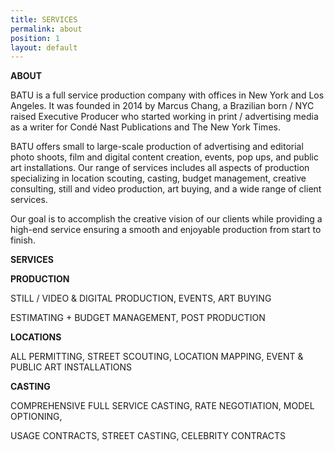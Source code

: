 ```yaml
---
title: SERVICES
permalink: about
position: 1
layout: default
---
```


**ABOUT**

BATU is a full service production company with offices in New York and Los Angeles. It was founded in 2014 by Marcus Chang, a Brazilian born / NYC raised Executive Producer who started working in print / advertising media as a writer for Condé Nast Publications and The New York Times.

BATU offers small to large-scale production of advertising and editorial photo shoots, film and digital content creation, events, pop ups, and public art installations.  Our range of services includes all aspects of production specializing in location scouting, casting, budget management, creative consulting, still and video production, art buying, and a wide range of client services.

Our goal is to accomplish the creative vision of our clients while providing a high-end service ensuring a smooth and enjoyable production from start to finish.





**SERVICES**

**PRODUCTION**

STILL / VIDEO & DIGITAL PRODUCTION, EVENTS, ART BUYING

ESTIMATING \+ BUDGET MANAGEMENT, POST PRODUCTION





**LOCATIONS**

ALL PERMITTING, STREET SCOUTING, LOCATION MAPPING, EVENT & PUBLIC ART INSTALLATIONS


**CASTING**

COMPREHENSIVE FULL SERVICE CASTING, RATE NEGOTIATION, MODEL OPTIONING,

USAGE CONTRACTS, STREET CASTING, CELEBRITY CONTRACTS